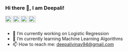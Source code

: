 ### Hi there 👋, I am Deepali!


<a href="https://www.linkedin.com/in/deepali-vinay/">
  <img align="left" alt="Deepali's LinkdeIN" width="22px" src="https://cdn.jsdelivr.net/npm/simple-icons@v3/icons/linkedin.svg" />
</a>
<a href="https://www.facebook.com/deepali.vinay">
  <img align="left" alt="Syed Shariff | Twitter" width="22px" src="https://cdn.jsdelivr.net/npm/simple-icons@v3/icons/facebook.svg" />
</a>
<a href="https://www.instagram.com/deepali_vinay/">
  <img align="left" alt="Shariff's Instagram" width="22px" src="https://cdn.jsdelivr.net/npm/simple-icons@v3/icons/instagram.svg" />
</a>
<a href="https://medium.com/@deepalivinay94">
  <img align="left" alt="Shariff's Medium" width="22px" src="https://cdn.jsdelivr.net/npm/simple-icons@v3/icons/medium.svg" />
</a>
<br />
<br />

- 🔭 I’m currently working on Logistic Regression
- 🌱 I’m currently learning Machine Learning Algorithms
- 📫 How to reach me: deepalivinay94@gmail.com

